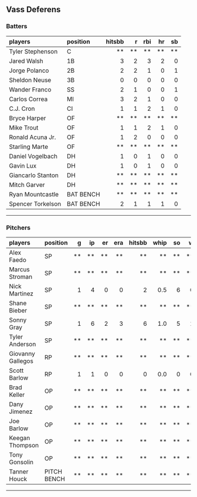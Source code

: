 ## Vass Deferens

### Batters

 
|players           |position  | hitsbb|  r| rbi| hr| sb| 
|:-----------------|:---------|------:|--:|---:|--:|--:| 
|Tyler Stephenson  |C         |     **| **|  **| **| **| 
|Jared Walsh       |1B        |      3|  2|   3|  2|  0| 
|Jorge Polanco     |2B        |      2|  2|   1|  0|  1| 
|Sheldon Neuse     |3B        |      0|  0|   0|  0|  0| 
|Wander Franco     |SS        |      2|  1|   0|  0|  1| 
|Carlos Correa     |MI        |      3|  2|   1|  0|  0| 
|C.J. Cron         |CI        |      1|  1|   2|  1|  0| 
|Bryce Harper      |OF        |     **| **|  **| **| **| 
|Mike Trout        |OF        |      1|  1|   2|  1|  0| 
|Ronald Acuna Jr.  |OF        |      1|  2|   0|  0|  0| 
|Starling Marte    |OF        |     **| **|  **| **| **| 
|Daniel Vogelbach  |DH        |      1|  0|   1|  0|  0| 
|Gavin Lux         |DH        |      1|  0|   1|  0|  0| 
|Giancarlo Stanton |DH        |     **| **|  **| **| **| 
|Mitch Garver      |DH        |     **| **|  **| **| **| 
|Ryan Mountcastle  |BAT BENCH |     **| **|  **| **| **| 
|Spencer Torkelson |BAT BENCH |      2|  1|   1|  1|  0| 


* * *

### Pitchers

 
|players           |position    |  g| ip| er| era| hitsbb| whip| so|  w| sv| 
|:-----------------|:-----------|--:|--:|--:|---:|------:|----:|--:|--:|--:| 
|Alex Faedo        |SP          | **| **| **|  **|     **|   **| **| **| **| 
|Marcus Stroman    |SP          | **| **| **|  **|     **|   **| **| **| **| 
|Nick Martinez     |SP          |  1|  4|  0|   0|      2|  0.5|  6|  0|  0| 
|Shane Bieber      |SP          | **| **| **|  **|     **|   **| **| **| **| 
|Sonny Gray        |SP          |  1|  6|  2|   3|      6|  1.0|  5|  1|  0| 
|Tyler Anderson    |SP          | **| **| **|  **|     **|   **| **| **| **| 
|Giovanny Gallegos |RP          | **| **| **|  **|     **|   **| **| **| **| 
|Scott Barlow      |RP          |  1|  1|  0|   0|      0|  0.0|  0|  0|  0| 
|Brad Keller       |OP          | **| **| **|  **|     **|   **| **| **| **| 
|Dany Jimenez      |OP          | **| **| **|  **|     **|   **| **| **| **| 
|Joe Barlow        |OP          | **| **| **|  **|     **|   **| **| **| **| 
|Keegan Thompson   |OP          | **| **| **|  **|     **|   **| **| **| **| 
|Tony Gonsolin     |OP          | **| **| **|  **|     **|   **| **| **| **| 
|Tanner Houck      |PITCH BENCH | **| **| **|  **|     **|   **| **| **| **| 


* * *


